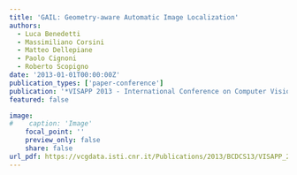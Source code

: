 ```yaml
---
title: 'GAIL: Geometry-aware Automatic Image Localization'
authors:
  - Luca Benedetti
  - Massimiliano Corsini
  - Matteo Dellepiane
  - Paolo Cignoni
  - Roberto Scopigno
date: '2013-01-01T00:00:00Z'
publication_types: ['paper-conference']
publication: '*VISAPP 2013 - International Conference on Computer Vision Theory and Applications*'
featured: false

image:
#    caption: 'Image'
    focal_point: ''
    preview_only: false
    share: false
url_pdf: https://vcgdata.isti.cnr.it/Publications/2013/BCDCS13/VISAPP_2013_147_CR.pdf
---
```

